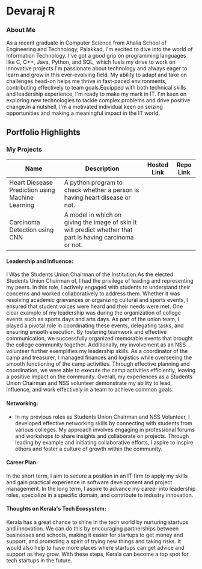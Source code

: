 # Devaraj R 

### About Me

As a recent graduate in Computer Science from Ahalia School of Engineering and Technology, Palakkad, I'm excited to dive into the world of Information Technology. I've got a good grip on programming languages like C, C++, Java, Python, and SQL, which fuels my drive to work on innovative projects.I'm passionate about technology and always eager to learn and grow in this ever-evolving field. My ability to adapt and take on challenges head-on helps me thrive in fast-paced environments, contributing effectively to team goals.Equipped with both technical skills and leadership experience, I'm ready to make my mark in IT. I'm keen on exploring new technologies to tackle complex problems and drive positive change.In a nutshell, I'm a motivated individual keen on seizing opportunities and making a meaningful impact in the IT world.


## Portfolio Highlights

### My Projects

| Name                | Description                                                                | Hosted Link                              | Repo Link                   
|---------------------|---------------------------------------------------------------------------|------------------------------------------|----------------------------------------------------------------|
| Heart Diesease Prediction using Machine Learning|  A python program to check whether a person is having heart disease or not.                                          | 
| Carcinoma Detection using CNN| A model in which on giving the image of skin it will predict whether that part is having carcinoma or not.                                 

#### Leadership and Influence:

I Was the Students Union Chairman of the Institution.As the elected Students Union Chairman of, I had the privilege of leading and representing my peers. In this role, I actively engaged with students to understand their concerns and worked collaboratively to address them. Whether it was resolving academic grievances or organizing cultural and sports events, I ensured that student voices were heard and their needs were met.
One clear example of my leadership was during the organization of college events such as sports days and arts days. As part of the union team, I played a pivotal role in coordinating these events, delegating tasks, and ensuring smooth execution. By fostering teamwork and effective communication, we successfully organized memorable events that brought the college community together.
Additionally, my involvement as an NSS volunteer further exemplifies my leadership skills. As a coordinator of the camp and treasurer, I managed finances and logistics while overseeing the smooth functioning of the camp activities. Through effective planning and coordination, we were able to execute the camp activities efficiently, leaving a positive impact on the community.
Overall, my experiences as a Students Union Chairman and NSS volunteer demonstrate my ability to lead, influence, and work effectively in a team to achieve common goals.

#### Networking:

- In my previous roles as Students Union Chairman and NSS Volunteer, I developed effective networking skills by connecting with students from various colleges. My approach involves engaging in professional forums and workshops to share insights and collaborate on projects. Through leading by example and initiating collaborative efforts, I aspire to inspire others and foster a culture of growth within the community.

#### Career Plan:

In the short term, I aim to secure a position in an IT firm to apply my skills and gain practical experience in software development and project management.
In the long term, I aspire to advance my career into leadership roles, specialize in a specific domain, and contribute to industry innovation.

#### Thoughts on Kerala's Tech Ecosystem:

Kerala has a great chance to shine in the tech world by nurturing startups and innovation. We can do this by encouraging partnerships between businesses and schools, making it easier for startups to get money and support, and promoting a spirit of trying new things and taking risks. It would also help to have more places where startups can get advice and support as they grow. With these steps, Kerala can become a top spot for tech startups in the future.
